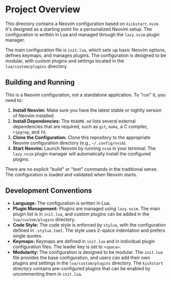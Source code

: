 # Project Overview

This directory contains a Neovim configuration based on `kickstart.nvim`. It's designed as a starting point for a personalized Neovim setup. The configuration is written in Lua and managed through the `lazy.nvim` plugin manager.

The main configuration file is `init.lua`, which sets up basic Neovim options, defines keymaps, and manages plugins. The configuration is designed to be modular, with custom plugins and settings located in the `lua/custom/plugins` directory.

## Building and Running

This is a Neovim configuration, not a standalone application. To "run" it, you need to:

1.  **Install Neovim:** Make sure you have the latest stable or nightly version of Neovim installed.
2.  **Install Dependencies:** The `README.md` lists several external dependencies that are required, such as `git`, `make`, a C compiler, `ripgrep`, and `fd`.
3.  **Clone the Configuration:** Clone this repository to the appropriate Neovim configuration directory (e.g., `~/.config/nvim`).
4.  **Start Neovim:** Launch Neovim by running `nvim` in your terminal. The `lazy.nvim` plugin manager will automatically install the configured plugins.

There are no explicit "build" or "test" commands in the traditional sense. The configuration is loaded and validated when Neovim starts.

## Development Conventions

*   **Language:** The configuration is written in Lua.
*   **Plugin Management:** Plugins are managed using `lazy.nvim`. The main plugin list is in `init.lua`, and custom plugins can be added in the `lua/custom/plugins` directory.
*   **Code Style:** The code style is enforced by `stylua`, with the configuration defined in `.stylua.toml`. The style uses 2-space indentation and prefers single quotes.
*   **Keymaps:** Keymaps are defined in `init.lua` and in individual plugin configuration files. The leader key is set to `<space>`.
*   **Modularity:** The configuration is designed to be modular. The `init.lua` file provides the base configuration, and users can add their own plugins and settings in the `lua/custom/plugins` directory. The `kickstart` directory contains pre-configured plugins that can be enabled by uncommenting them in `init.lua`.
